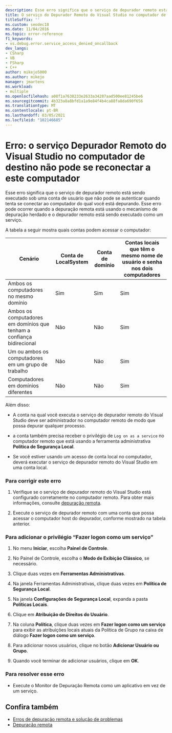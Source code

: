 ```yaml
---
description: Esse erro significa que o serviço de depurador remoto está sendo executado sob uma conta de usuário que não pode se autenticar quando tenta se conectar ao computador do qual você está depurando.
title: O serviço do Depurador Remoto do Visual Studio no computador de destino não pode se conectar novamente a esse computador
titleSuffix: ''
ms.custom: seodec18
ms.date: 11/04/2016
ms.topic: error-reference
f1_keywords:
- vs.debug.error.service_access_denied_oncallback
dev_langs:
- CSharp
- VB
- FSharp
- C++
author: mikejo5000
ms.author: mikejo
manager: jmartens
ms.workload:
- multiple
ms.openlocfilehash: a08f1a7638233e2633a34287aad500ee81245be6
ms.sourcegitcommit: 4b323a8a8bfd1a1a9e84f4b4ca88fa8da690f656
ms.translationtype: MT
ms.contentlocale: pt-BR
ms.lasthandoff: 03/05/2021
ms.locfileid: "102146685"
---
```

# <a name="error-the-visual-studio-remote-debugger-service-on-the-target-computer-cannot-connect-back-to-this-computer"></a>Erro: o serviço Depurador Remoto do Visual Studio no computador de destino não pode se reconectar a este computador
Esse erro significa que o serviço de depurador remoto está sendo executado sob uma conta de usuário que não pode se autenticar quando tenta se conectar ao computador do qual você está depurando. Esse erro pode ocorrer quando a depuração remota está usando o mecanismo de depuração herdado e o depurador remoto está sendo executado como um serviço.

 A tabela a seguir mostra quais contas podem acessar o computador:

|Cenário|Conta de LocalSystem|Conta de domínio|Contas locais que têm o mesmo nome de usuário e senha nos dois computadores|
|-|-|-|-|
|Ambos os computadores no mesmo domínio|Sim|Sim|Sim|
|Ambos os computadores em domínios que tenham a confiança bidirecional|Não|Não|Sim|
|Um ou ambos os computadores em um grupo de trabalho|Não|Não|Sim|
|Computadores em domínios diferentes|Não|Não|Sim|

 Além disso:

- A conta na qual você executa o serviço de depurador remoto do Visual Studio deve ser administrador no computador remoto de modo que possa depurar qualquer processo.

- a conta também precisa receber o privilégio de `Log on as a service` no computador remoto que está usando a ferramenta administrativa **Política de Segurança Local**.

- Se você estiver usando um acesso de conta local no computador, deverá executar o serviço de depurador remoto do Visual Studio em uma conta local.

### <a name="to-correct-this-error"></a>Para corrigir este erro

1. Verifique se o serviço de depurador remoto do Visual Studio está configurado corretamente no computador remoto. Para obter mais informações, consulte [depuração remota](../debugger/remote-debugging.md).

2. Execute o serviço de depurador remoto com uma conta que possa acessar o computador host do depurador, conforme mostrado na tabela anterior.

### <a name="to-add-log-on-as-a-service-privilege"></a>Para adicionar o privilégio “Fazer logon como um serviço”

1. No menu **Iniciar**, escolha **Painel de Controle**.

2. No Painel de Controle, escolha o **Modo de Exibição Clássico**, se necessário.

3. Clique duas vezes em **Ferramentas Administrativas**.

4. Na janela Ferramentas Administrativas, clique duas vezes em **Política de Segurança Local**.

5. Na janela **Configurações de Segurança Local**, expanda a pasta **Políticas Locais**.

6. Clique em **Atribuição de Direitos do Usuário**.

7. Na coluna **Política**, clique duas vezes em **Fazer logon como um serviço** para exibir as atribuições locais atuais da Política de Grupo na caixa de diálogo **Fazer logon como um serviço**.

8. Para adicionar novos usuários, clique no botão **Adicionar Usuário ou Grupo**.

9. Quando você terminar de adicionar usuários, clique em **OK**.

### <a name="to-work-around-this-error"></a>Para resolver esse erro

- Execute o Monitor de Depuração Remota como um aplicativo em vez de um serviço.

## <a name="see-also"></a>Confira também
- [Erros de depuração remota e solução de problemas](../debugger/remote-debugging-errors-and-troubleshooting.md)
- [Depuração remota](../debugger/remote-debugging.md)
